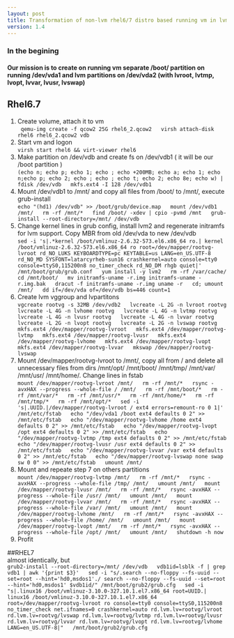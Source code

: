 ```yaml
---
layout: post
title: Transformation of non-lvm rhel6/7 distro based running vm in lvm-based  
version: 1.4  
---
```

### In the begining  
#### Our mission is to create on running vm separate /boot/ partition on running /dev/vda1 and lvm partitions on /dev/vda2 (with lvroot, lvtmp, lvopt, lvvar, lvusr, lvswap)  

## Rhel6.7  
1. Create volume, attach it to vm  
`` qemu-img create -f qcow2 25G rhel6_2.qcow2  
virsh attach-disk rhel6 rhel6_2.qcow2 vdb``  
2. Start vm and logon  
``virsh start rhel6 && virt-viewer rhel6``  
3. Make partition on /dev/vdb and create fs on /dev/vdb1 ( it will be our /boot partition )  
``(echo n; echo p; echo 1; echo ; echo +200MB; echo a; echo 1; echo n;echo p; echo 2; echo ; echo ; echo t; echo 2; echo 8e; echo w) | fdisk /dev/vdb  
mkfs.ext4 -I 128 /dev/vdb1``  
4. Mount /dev/vdb1 to /mnt/ and copy all files from /boot/ to /mnt/, execute grub-install  
``echo "(hd1) /dev/vdb" >> /boot/grub/device.map  
mount /dev/vdb1 /mnt/  
rm -rf /mnt/*  
find /boot/ -xdev | cpio -pvmd /mnt  
grub-install --root-directory=/mnt/ /dev/vdb``  
5. Change kernel lines in grub config, install lvm2 and regenerate initramfs for lvm support. Copy MBR from old /dev/vda to new /dev/vdb  
``sed -i 's|.*kernel /boot/vmlinuz-2.6.32-573.el6.x86_64 ro.| kernel /boot/vmlinuz-2.6.32-573.el6.x86_64 ro root=/dev/mapper/rootvg-lvroot rd_NO_LUKS KEYBOARDTYPE=pc KEYTABLE=us LANG=en_US.UTF-8 rd_NO_MD SYSFONT=latarcyrheb-sun16 crashkernel=auto console=tty0 console=ttyS0,115200n8 no_timer_check rd_NO_DM rhgb quiet|' /mnt/boot/grub/grub.conf  
yum install -y lvm2  
rm -rf /var/cache/  
cd /mnt/boot/  
mv initramfs-uname -r.img initramfs-uname -r.img.bak  
dracut -f initramfs-uname -r.img uname -r  
cd; umount /mnt/  
dd if=/dev/vda of=/dev/vdb bs=446 count=1``  
6. Create lvm vggroup and lvpartitons  
``vgcreate rootvg -s 32MB /dev/vdb2  
lvcreate -L 2G -n lvroot rootvg  
lvcreate -L 4G -n lvhome rootvg  
lvcreate -L 4G -n lvtmp rootvg  
lvcreate -L 4G -n lvusr rootvg  
lvcreate -L 4G -n lvvar rootvg  
lvcreate -L 2G -n lvopt rootvg  
lvcreate -L 2G -n lvswap rootvg  
mkfs.ext4 /dev/mapper/rootvg-lvroot  
mkfs.ext4 /dev/mapper/rootvg-lvtmp  
mkfs.ext4 /dev/mapper/rootvg-lvusr  
mkfs.ext4 /dev/mapper/rootvg-lvhome  
mkfs.ext4 /dev/mapper/rootvg-lvopt  
mkfs.ext4 /dev/mapper/rootvg-lvvar  
mkswap /dev/mapper/rootvg-lvswap``  
7. Mount /dev/mapper/rootvg-lvroot to /mnt/, copy all from / and delete all unnecessary files from dirs /mnt/opt/ /mnt/boot/ /mnt/tmp/ /mnt/var/ /mnt/usr/ /mnt/home/. Change lines in fstab  
``mount /dev/mapper/rootvg-lvroot /mnt/  
rm -rf /mnt/*  
rsync -avxHAX --progress --whole-file / /mnt/  
rm -rf /mnt/boot/*  
rm -rf /mnt/var/*  
rm -rf /mnt/usr/*  
rm -rf /mnt/home/*  
rm -rf /mnt/tmp/*  
rm -rf /mnt/opt/*  
sed -i 's|.UUID.|/dev/mapper/rootvg-lvroot / ext4 errors=remount-ro 0 1|' /mnt/etc/fstab  
echo "/dev/vda1 /boot ext4 defaults 0 2" >> /mnt/etc/fstab  
echo "/dev/mapper/rootvg-lvhome /home ext4 defaults 0 2" >> /mnt/etc/fstab  
echo "/dev/mapper/rootvg-lvopt /opt ext4 defaults 0 2" >> /mnt/etc/fstab  
echo "/dev/mapper/rootvg-lvtmp /tmp ext4 defaults 0 2" >> /mnt/etc/fstab  
echo "/dev/mapper/rootvg-lvusr /usr ext4 defaults 0 2" >> /mnt/etc/fstab  
echo "/dev/mapper/rootvg-lvvar /var ext4 defaults 0 2" >> /mnt/etc/fstab  
echo "/dev/mapper/rootvg-lvswap none swap sw 0 0" >> /mnt/etc/fstab  
umount /mnt/``  
8. Mount and repeate step 7 on others partitions  
``mount /dev/mapper/rootvg-lvtmp /mnt/  
rm -rf /mnt/*  
rsync -avxHAX --progress --whole-file /tmp/ /mnt/  
umount /mnt/  
mount /dev/mapper/rootvg-lvusr /mnt/  
rm -rf /mnt/*  
rsync -avxHAX --progress --whole-file /usr/ /mnt/  
umount /mnt/  
mount /dev/mapper/rootvg-lvvar /mnt/  
rm -rf /mnt/*  
rsync -avxHAX --progress --whole-file /var/ /mnt/  
umount /mnt/  
mount /dev/mapper/rootvg-lvhome /mnt/  
rm -rf /mnt/*  
rsync -avxHAX --progress --whole-file /home/ /mnt/  
umount /mnt/  
mount /dev/mapper/rootvg-lvopt /mnt/  
rm -rf /mnt/*  
rsync -avxHAX --progress --whole-file /opt/ /mnt/  
umount /mnt/  
shutdown -h now``  
9. Profit  

##RHEL7  
almost identically, but  
``grub2-install --root-directory=/mnt/ /dev/vdb  
vdb1id=lsblk -f | grep vdb1 | awk '{print $3}'  
sed -i "s/.search --no-floppy --fs-uuid --set=root --hint='hd0,msdos1'./ search --no-floppy --fs-uuid --set=root --hint='hd0,msdos1' $vdb1id/" /mnt/boot/grub2/grub.cfg  
sed -i "s|.linux16 /boot/vmlinuz-3.10.0-327.10.1.el7.x86_64 root=UUID.| linux16 /boot/vmlinuz-3.10.0-327.10.1.el7.x86_64 root=/dev/mapper/rootvg-lvroot ro console=tty0 console=ttyS0,115200n8 no_timer_check net.ifnames=0 crashkernel=auto rd.lvm.lv=rootvg/lvroot rd.lvm.lv=rootvg/lvswap rd.lvm.lv=rootvg/lvtmp rd.lvm.lv=rootvg/lvusr rd.lvm.lv=rootvg/lvvar rd.lvm.lv=rootvg/lvopt rd.lvm.lv=rootvg/lvhome LANG=en_US.UTF-8|"  
/mnt/boot/grub2/grub.cfg``  
